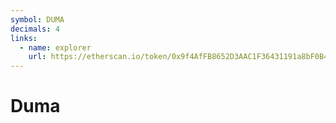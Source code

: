 ```yaml
---
symbol: DUMA
decimals: 4
links:
  - name: explorer
    url: https://etherscan.io/token/0x9f4AfFB8652D3AAC1F36431191a8bF0B48dab332
---
```


# Duma
